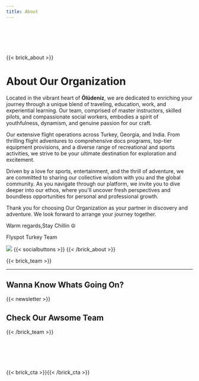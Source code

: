 ```yaml
---
title: About
---
```

# ‎ 
{{< brick_about >}}
# About Our Organization

Located in the vibrant heart of **Ölüdeniz**, we are dedicated to enriching your journey through a unique blend of traveling, education, work, and experiential learning. Our team, comprised of master instructors, skilled pilots, and compassionate social workers, embodies a spirit of youthfulness, dynamism, and genuine passion for our craft.

Our extensive flight operations across Turkey, Georgia, and India. From thrilling flight adventures to comprehensive docs programs, top-tier equipment provisions, and a diverse range of recreational and sports activities, we strive to be your ultimate destination for exploration and excitement.

Driven by a love for sports, entertainment, and the thrill of adventure, we are committed to sharing our collective wisdom with you and the global community. As you navigate through our platform, we invite you to dive deeper into our ethos, where you'll uncover fresh perspectives and boundless opportunities for personal and professional growth.

Thank you for choosing Our Organization as your partner in discovery and adventure. We look forward to arrange your journey together.

Warm regards,Stay Chillin ☮

Flyspot Turkey Team

![](https://media.giphy.com/media/vFKqnCdLPNOKc/giphy.gif)
{{< socialbuttons >}}
{{< /brick_about >}}

{{< brick_team >}}

---
## Wanna Know Whats Going On?
 {{< newsletter >}}

 ## Check Our Awsome Team
{{< /brick_team >}}

# ‎ 
{{< brick_cta >}}{{< /brick_cta >}}
